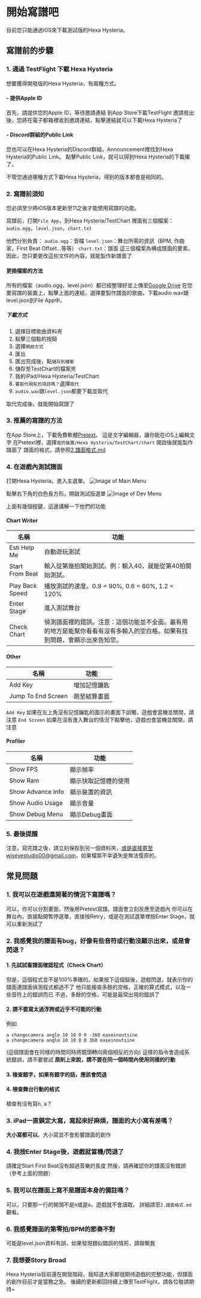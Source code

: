 # 開始寫譜吧
目前您只能通過iOS來下載測試版的Hexa Hysteria。

## 寫譜前的步驟
### 1. 通過 TestFlight 下載 Hexa Hysteria
想要獲得開發版的Hexa Hysteria，有兩種方式。

#### - 提供Apple ID
首先，請提供您的Apple ID，等待邀請連結
到App Store下載TestFlight
邀請發出後，您將在電子郵箱裡收到邀請連結，點擊連結就可以下載Hexa Hysteria了

#### - Discord群組的Public Link
您也可以在Hexa Hysteria的Discord群組，Announcement裡找到Hexa Hysteria的Public Link。
點擊Public Link，就可以得到Hexa Hysteria的下載權了。

不管您通過哪種方式下載Hexa Hysteria，得到的版本都會是相同的。

### 2. 寫譜前須知
您必須至少將iOS版本更新至11之後才能使用寫譜的功能。

寫譜前，打開`File App`，到Hexa Hysteria/TestChart
裡面有三個檔案：`audio.ogg`，`level.json`，`chart.txt`

他們分別負責：
`audio.ogg`：音檔
`level.json`：舞台所需的資訊（BPM, 作曲家，First Beat Offset...等等）
`chart.txt`：譜面
這三個檔案為構成譜面的要素。因此，您只要更改這些文件的內容，就能製作新譜面了

#### 更換檔案的方法
所有的檔案（audio.ogg，level.json）都已經整理好並上傳至[Google Drive](https://drive.google.com/drive/folders/1OVhzocI_K-VGWh_WhW6M6a4sB3SYkE1L?usp=sharing)
在您要寫譜的裝置上，點擊上面的連結，選擇要製作譜面的歌曲，下載audio.wav跟level.json到File App中。
##### 下載方式
1. 選擇目標歌曲資料夾
2. 點擊三個點的按鈕
3. 選擇`開啟方式`
4. 匯出
5. 匯出完成後，點`儲存到檔案`
6. 儲存至TestChart的檔案夾
7. 我的iPad/Hexa Hysteria/TestChart
8. `要取代現有的項目嗎？`選擇`取代`
9. `audio.wav`跟`level.json`都要下載並取代

取代完成後，就能開始寫譜了

### 3. 推薦的寫譜的方法
在App Store上，下載免費軟體[Pretext](https://apps.apple.com/tw/app/pretext/id1347707000)。
這是文字編輯器，讓你能在iOS上編輯文字
在Pretext裡，選擇`我的裝置/Hexa Hysteria/TestChart/chart`
開啟後就能製作譜面了
譜面的格式，請參照[2.譜面格式.md]()

### 4. 在遊戲內測試譜面
打開Hexa Hysteria。進入主選單。
![Image of Main Menu](https://github.com/wiseyestudio00/Hexa-Hysteria-Chart-Reference/blob/main/pics/1.Start/DeveloperMenu.png)


點擊右下角的白色長方形，開啟測試版選單
![Image of Dev Menu](https://github.com/wiseyestudio00/Hexa-Hysteria-Chart-Reference/blob/main/pics/1.Start/MainMenu.PNG)

上面有幾個按鍵，這邊講解一下他們的功能

#### Chart Writer
名稱 | 功能
------------ | -------------
Esti Help Me | 自動遊玩測試
Start From Beat | 輸入從第幾拍開始測試。例：輸入40，就能從第40拍開始測試。
Play Back Speed | 播放測試的速度。0.9 = 90%, 0.6 = 60%, 1.2 = 120%
Enter Stage | 進入測試舞台
Check Chart | 偵測譜面裡的錯誤。注意：這個功能並不全面。最有用的地方是能幫你看看有沒有多輸入的空白格。如果有找到問題，會顯示出來告知您。

#### Other
名稱 | 功能
------------ | -------------
Add Key | 增加記憶鑰匙
Jump To End Screen | 跳至結算畫面

`Add Key` 如果在左上角沒有記憶鑰匙的圖示的畫面下誤觸，遊戲會當機並關閉，請注意
`End Screen` 如果在沒有進入舞台的情況下點擊他，遊戲也會當機並關閉，請注意

#### Profiler
名稱 | 功能
------------ | -------------
Show FPS | 顯示幀率
Show Ram | 顯示快取記憶體的使用
Show Advance Info | 顯示裝置的資訊
Show Audio Usage | 顯示音量
Show Debug Menu | 顯示Debug畫面

### 5. 最後提醒

注意，寫完譜之後，請立刻保存到另一個資料夾，或是直接寄至wiseyestudio00@gmail.com，如果檔案不幸遺失是無法復原的。

## 常見問題
### 1. 我可以在遊戲還開著的情況下寫譜嗎？
可以，你可以分割畫面，然後用Pretext寫譜。譜面會立刻反應至遊戲內
你可以在舞台內，直接點開暫停選單，直接按Retry，或是在測試選單裡按Enter Stage，就可以重新測試了

### 2. 我感覺我的譜面有bug，好像有些音符或行動沒顯示出來，或是會閃退？
#### 1. 先試試看譜面確認程式（Check Chart）
但是，這個程式並不是100%準確的。如果按下這個鈕後，遊戲閃退，就表示你的譜面連譜面偵測程式都過不了
他只能檢查多餘的空格，正確的算式模式，以及一些音符上的錯誤而已
不過，多餘的空格，可能是最常出現的錯誤了
#### 2. 請不要寫太過浮誇或近乎不可能的行動
例如
```
a changecamera angle 10 10 0 0 -360 easeinoutsine
a changecamera angle 10 10 0 0 360 easeinoutsine
```
(這個譜面會在同樣的時間同時將鏡頭轉向兩個相反的方向)
這樣的指令會造成系統錯誤，請不要嘗試
**原則上來說，請不要在同一個時間內使用同樣的行動**

#### 3. 檢查錯字，如果有錯字的話，應該會閃退
#### 4. 檢查舞台行動的格式
檢查有沒有寫n, a？

### 3. iPad一直鎖定大寫，寫起來好麻煩，譜面的大小寫有差嗎？
**大小寫都可以**。大小寫並不會影響譜面的創作

### 4. 我按Enter Stage後，遊戲就當機/閃退了
請確定Start First Beat沒有超過音樂的長度
然後，請再確認你的譜面沒有錯誤（參考上面的問題）

### 5. 我可以在譜面上寫不是譜面本身的備註嗎？
可以，只要那一行的開頭不是n或是a，遊戲就不會讀取。
詳細請至`2.譜面格式.md`觀看。

### 6. 我感覺譜面的第零拍/BPM的節奏不對
可能是level.json資料有誤，如果發現類似錯誤的情形，請聯繫我

### 7. 我想要Story Broad
Hexa Hysteria目前還在開發階段，我知道大家都很期待遊戲的完整功能，但譜面的創作目前才是當務之急。
後續的更新都回持續上傳至TestFlight，請各位敬請期待~
